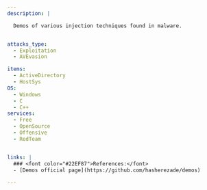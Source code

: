 ```yaml
---
description: |

  Demos of various injection techniques found in malware.


attacks_type:
  - Exploitation
  - AVEvasion

items:
  - ActiveDirectory
  - HostSys
OS:
  - Windows
  - C
  - C++
services:
  - Free
  - OpenSource
  - Offensive
  - RedTeam


links: |
  ### <font color="#22EF87">References:</font>
  - [Demos official page](https://github.com/hasherezade/demos)
 
---
```


